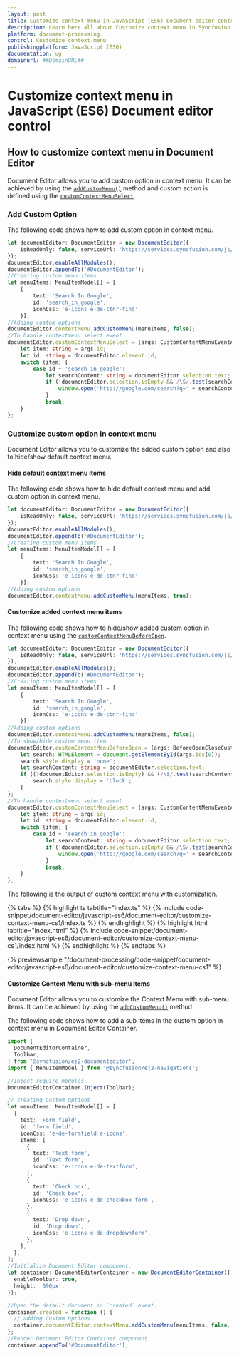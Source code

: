 ```yaml
---
layout: post
title: Customize context menu in JavaScript (ES6) Document editor control | Syncfusion
description: Learn here all about Customize context menu in Syncfusion JavaScript (ES6) Document editor control of Syncfusion Essential JS 2 and more.
platform: document-processing
control: Customize context menu 
publishingplatform: JavaScript (ES6)
documentation: ug
domainurl: ##DomainURL##
---
```


# Customize context menu in JavaScript (ES6) Document editor control

## How to customize context menu in Document Editor

Document Editor allows you to add custom option in context menu. It can be achieved by using the [`addCustomMenu()`](https://ej2.syncfusion.com/documentation/api/document-editor/contextMenu#addcustommenu) method and custom action is defined using the [`customContextMenuSelect`](https://ej2.syncfusion.com/documentation/api/document-editor/customContentMenuEventArgs/)

### Add Custom Option

The following code shows how to add custom option in context menu.

```ts
let documentEditor: DocumentEditor = new DocumentEditor({
    isReadOnly: false, serviceUrl: 'https://services.syncfusion.com/js/production/api/documenteditor/'
});
documentEditor.enableAllModules();
documentEditor.appendTo('#DocumentEditor');
//Creating custom menu items
let menuItems: MenuItemModel[] = [
    {
        text: 'Search In Google',
        id: 'search_in_google',
        iconCss: 'e-icons e-de-ctnr-find'
    }];
//Adding custom options
documentEditor.contextMenu.addCustomMenu(menuItems, false);
//To handle contextmenu select event
documentEditor.customContextMenuSelect = (args: CustomContentMenuEventArgs): void => {
    let item: string = args.id;
    let id: string = documentEditor.element.id;
    switch (item) {
        case id + 'search_in_google':
            let searchContent: string = documentEditor.selection.text;
            if (!documentEditor.selection.isEmpty && /\S/.test(searchContent)) {
                window.open('http://google.com/search?q=' + searchContent);
            }
            break;
    }
};
```

### Customize custom option in context menu

Document Editor allows you to customize the added custom option and also to hide/show default context menu.

#### Hide default context menu items

The following code shows how to hide default context menu and add custom option in context menu.

```ts
let documentEditor: DocumentEditor = new DocumentEditor({
    isReadOnly: false, serviceUrl: 'https://services.syncfusion.com/js/production/api/documenteditor/'
});
documentEditor.enableAllModules();
documentEditor.appendTo('#DocumentEditor');
//Creating custom menu items
let menuItems: MenuItemModel[] = [
    {
        text: 'Search In Google',
        id: 'search_in_google',
        iconCss: 'e-icons e-de-ctnr-find'
    }];
//Adding custom options
documentEditor.contextMenu.addCustomMenu(menuItems, true);
```

#### Customize added context menu items

The following code shows how to hide/show added custom option in context menu using the [`customContextMenuBeforeOpen`](https://ej2.syncfusion.com/documentation/api/document-editor/beforeOpenCloseCustomContentMenuEventArgs/).

```ts
let documentEditor: DocumentEditor = new DocumentEditor({
    isReadOnly: false, serviceUrl: 'https://services.syncfusion.com/js/production/api/documenteditor/'
});
documentEditor.enableAllModules();
documentEditor.appendTo('#DocumentEditor');
//Creating custom menu items
let menuItems: MenuItemModel[] = [
    {
        text: 'Search In Google',
        id: 'search_in_google',
        iconCss: 'e-icons e-de-ctnr-find'
    }];
//Adding custom options
documentEditor.contextMenu.addCustomMenu(menuItems, false);
//To show/hide custom menu item
documentEditor.customContextMenuBeforeOpen = (args: BeforeOpenCloseCustomContentMenuEventArgs): void => {
    let search: HTMLElement = document.getElementById(args.ids[0]);
    search.style.display = 'none';
    let searchContent: string = documentEditor.selection.text;
    if ((!documentEditor.selection.isEmpty) && (/\S/.test(searchContent))) {
        search.style.display = 'block';
    }
};
//To handle contextmenu select event
documentEditor.customContextMenuSelect = (args: CustomContentMenuEventArgs): void => {
    let item: string = args.id;
    let id: string = documentEditor.element.id;
    switch (item) {
        case id + 'search_in_google':
            let searchContent: string = documentEditor.selection.text;
            if (!documentEditor.selection.isEmpty && /\S/.test(searchContent)) {
                window.open('http://google.com/search?q=' + searchContent);
            }
            break;
    }
};
```

The following is the output of custom context menu with customization.

 

 {% tabs %}
{% highlight ts tabtitle="index.ts" %}
{% include code-snippet/document-editor/javascript-es6/document-editor/customize-context-menu-cs1/index.ts %}
{% endhighlight %}
{% highlight html tabtitle="index.html" %}
{% include code-snippet/document-editor/javascript-es6/document-editor/customize-context-menu-cs1/index.html %}
{% endhighlight %}
{% endtabs %}
        
{% previewsample "/document-processing/code-snippet/document-editor/javascript-es6/document-editor/customize-context-menu-cs1" %}



#### Customize Context Menu with sub-menu items

Document Editor allows you to customize the Context Menu with sub-menu items. It can be achieved by using the [`addCustomMenu()`](https://ej2.syncfusion.com/documentation/api/document-editor/contextMenu#addcustommenu) method.

The following code shows how to add a sub items in the custom option in context menu in Document Editor Container.
 
```ts
import {
  DocumentEditorContainer,
  Toolbar,
} from '@syncfusion/ej2-documenteditor';
import { MenuItemModel } from '@syncfusion/ej2-navigations';

//Inject require modules.
DocumentEditorContainer.Inject(Toolbar);

// creating Custom Options
let menuItems: MenuItemModel[] = [
  {
    text: 'Form field',
    id: 'form field',
    iconCss: 'e-de-formfield e-icons',
    items: [
      {
        text: 'Text form',
        id: 'Text form',
        iconCss: 'e-icons e-de-textform',
      },
      {
        text: 'Check box',
        id: 'Check box',
        iconCss: 'e-icons e-de-checkbox-form',
      },
      {
        text: 'Drop down',
        id: 'Drop down',
        iconCss: 'e-icons e-de-dropdownform',
      },
    ],
  },
];
//Initialize Document Editor component.
let container: DocumentEditorContainer = new DocumentEditorContainer({
  enableToolbar: true,
  height: '590px',
});

//Open the default document in `created` event.
container.created = function () {
  // adding Custom Options
  container.documentEditor.contextMenu.addCustomMenu(menuItems, false, true);
};
//Render Document Editor Container component.
container.appendTo('#DocumentEditor');


```